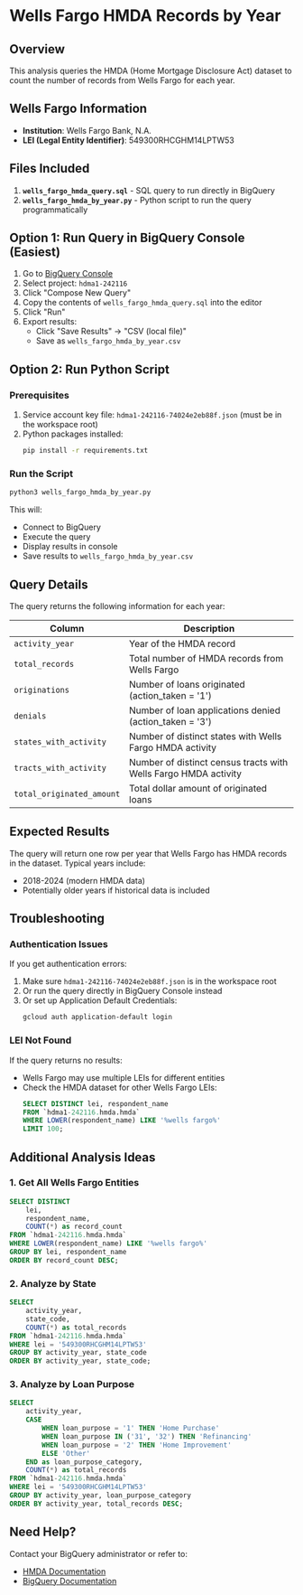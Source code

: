 # Wells Fargo HMDA Records by Year

## Overview
This analysis queries the HMDA (Home Mortgage Disclosure Act) dataset to count the number of records from Wells Fargo for each year.

## Wells Fargo Information
- **Institution**: Wells Fargo Bank, N.A.
- **LEI (Legal Entity Identifier)**: 549300RHCGHM14LPTW53

## Files Included
1. **`wells_fargo_hmda_query.sql`** - SQL query to run directly in BigQuery
2. **`wells_fargo_hmda_by_year.py`** - Python script to run the query programmatically

## Option 1: Run Query in BigQuery Console (Easiest)

1. Go to [BigQuery Console](https://console.cloud.google.com/bigquery)
2. Select project: `hdma1-242116`
3. Click "Compose New Query"
4. Copy the contents of `wells_fargo_hmda_query.sql` into the editor
5. Click "Run"
6. Export results:
   - Click "Save Results" → "CSV (local file)"
   - Save as `wells_fargo_hmda_by_year.csv`

## Option 2: Run Python Script

### Prerequisites
1. Service account key file: `hdma1-242116-74024e2eb88f.json` (must be in the workspace root)
2. Python packages installed:
   ```bash
   pip install -r requirements.txt
   ```

### Run the Script
```bash
python3 wells_fargo_hmda_by_year.py
```

This will:
- Connect to BigQuery
- Execute the query
- Display results in console
- Save results to `wells_fargo_hmda_by_year.csv`

## Query Details

The query returns the following information for each year:

| Column | Description |
|--------|-------------|
| `activity_year` | Year of the HMDA record |
| `total_records` | Total number of HMDA records from Wells Fargo |
| `originations` | Number of loans originated (action_taken = '1') |
| `denials` | Number of loan applications denied (action_taken = '3') |
| `states_with_activity` | Number of distinct states with Wells Fargo HMDA activity |
| `tracts_with_activity` | Number of distinct census tracts with Wells Fargo HMDA activity |
| `total_originated_amount` | Total dollar amount of originated loans |

## Expected Results

The query will return one row per year that Wells Fargo has HMDA records in the dataset. Typical years include:
- 2018-2024 (modern HMDA data)
- Potentially older years if historical data is included

## Troubleshooting

### Authentication Issues
If you get authentication errors:
1. Make sure `hdma1-242116-74024e2eb88f.json` is in the workspace root
2. Or run the query directly in BigQuery Console instead
3. Or set up Application Default Credentials:
   ```bash
   gcloud auth application-default login
   ```

### LEI Not Found
If the query returns no results:
- Wells Fargo may use multiple LEIs for different entities
- Check the HMDA dataset for other Wells Fargo LEIs:
  ```sql
  SELECT DISTINCT lei, respondent_name
  FROM `hdma1-242116.hmda.hmda`
  WHERE LOWER(respondent_name) LIKE '%wells fargo%'
  LIMIT 100;
  ```

## Additional Analysis Ideas

### 1. Get All Wells Fargo Entities
```sql
SELECT DISTINCT 
    lei, 
    respondent_name,
    COUNT(*) as record_count
FROM `hdma1-242116.hmda.hmda`
WHERE LOWER(respondent_name) LIKE '%wells fargo%'
GROUP BY lei, respondent_name
ORDER BY record_count DESC;
```

### 2. Analyze by State
```sql
SELECT 
    activity_year,
    state_code,
    COUNT(*) as total_records
FROM `hdma1-242116.hmda.hmda`
WHERE lei = '549300RHCGHM14LPTW53'
GROUP BY activity_year, state_code
ORDER BY activity_year, state_code;
```

### 3. Analyze by Loan Purpose
```sql
SELECT 
    activity_year,
    CASE 
        WHEN loan_purpose = '1' THEN 'Home Purchase'
        WHEN loan_purpose IN ('31', '32') THEN 'Refinancing'
        WHEN loan_purpose = '2' THEN 'Home Improvement'
        ELSE 'Other'
    END as loan_purpose_category,
    COUNT(*) as total_records
FROM `hdma1-242116.hmda.hmda`
WHERE lei = '549300RHCGHM14LPTW53'
GROUP BY activity_year, loan_purpose_category
ORDER BY activity_year, total_records DESC;
```

## Need Help?

Contact your BigQuery administrator or refer to:
- [HMDA Documentation](https://ffiec.cfpb.gov/documentation/)
- [BigQuery Documentation](https://cloud.google.com/bigquery/docs)
